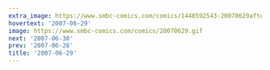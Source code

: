 ```yaml
---
extra_image: https://www.smbc-comics.com/comics/1448592543-20070629after.png
hovertext: '2007-06-29'
image: https://www.smbc-comics.com/comics/20070629.gif
next: '2007-06-30'
prev: '2007-06-28'
title: '2007-06-29'
---
```

